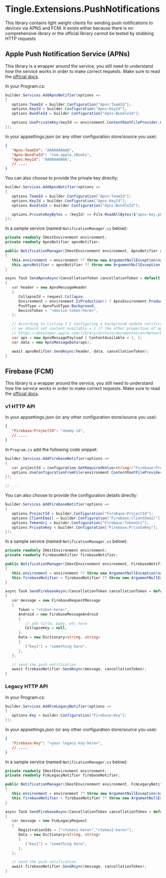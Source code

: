 # Tingle.Extensions.PushNotifications

This library contains light weight clients for sending push notifications to devices via APNS and FCM. It exists either because there is no comprehensive library or the official library cannot be tested by stubbing HTTP requests

## Apple Push Notification Service (APNs)

This library is a wrapper around the service, you still need to understand how the service works in order to make correct requests. Make sure to read the [official docs](https://developer.apple.com/documentation/usernotifications/setting_up_a_remote_notification_server).

In your Program.cs:

```cs
builder.Services.AddApnsNotifier(options =>
{
   options.TeamId = builder.Configuration["Apns:TeamId"];
   options.KeyId = builder.Configuration["Apns:KeyId"];
   options.BundleId = builder.Configuration["Apns:BundleId"];

   options.UsePrivateKey(keyId => environment.ContentRootFileProvider.GetFileInfo($"AuthKey_{keyId}.p8"));
});
```

In your appsettings.json (or any other configuration store/source you use):

```json
{
   "Apns:TeamId": "AA0A0AAAA0",
   "Apns:BundleId": "com.apple.iBooks",
   "Apns:KeyId": "AA00AA000A",
   // ....
}
```

You can also choose to provide the private key directly:

```cs
builder.Services.AddApnsNotifier(options =>
{
   options.TeamId = builder.Configuration["Apns:TeamId"];
   options.KeyId = builder.Configuration["Apns:KeyId"];
   options.BundleId = builder.Configuration["Apns:BundleId"];

   options.PrivateKeyBytes = (keyId) => File.ReadAllBytes($"apns-key.p8");
});
```

In a sample service (named `NotificationManager.cs` below):

```cs
private readonly IHostEnvironment environment;
private readonly ApnsNotifier apnsNotifier;

public NotificationManager(IHostEnvironment environment, ApnsNotifier apnsNotifier)
{
   this.environment = environment ?? throw new ArgumentNullException(nameof(environment));
   this.apnsNotifier = apnsNotifier ?? throw new ArgumentNullException(nameof(apnsNotifier));
}

async Task SendApnsAsync(CancellationToken cancellationToken = default)
{
   var header = new ApnsMessageHeader
   {
      CollapseId = request.Collapse,
      Environment = environment.IsProduction() ? ApnsEnvironment.Production : ApnsEnvironment.Development,
      PushType = ApnsPushType.Background,
      DeviceToken = "<device-token-here>",
   };

   // According to Listing 7-1 Configuring a background update notification,
   // we should set content-available = 1 if the other properties of aps are not set.
   // https://developer.apple.com/library/archive/documentation/NetworkingInternet/Conceptual/RemoteNotificationsPG/CreatingtheNotificationPayload.html
   var aps = new ApnsMessagePayload { ContentAvailable = 1, };
   var data = new ApnsMessageData(aps);

   await apnsNotifier.SendAsync(header, data, cancellationToken);
}

```

## Firebase (FCM)

This library is a wrapper around the service, you still need to understand how the service works in order to make correct requests. Make sure to read the [official docs](https://firebase.google.com/docs/cloud-messaging).

### v1 HTTP API

In your appsettings.json (or any other configuration store/source you use):

```json
{
   "Firebase:ProjectId": "dummy-id",
   // ....
}
```

In `Program.cs` add the following code snippet:

```cs
builder.Services.AddFirebaseNotifier(options =>
{
   var projectId = configuration.GetRequiredValue<string>("Firebase:ProjectId");
   options.UseConfigurationFromFile(environment.ContentRootFileProvider.GetFileInfo($"{projectId}.json"));
});

// ...
```

You can also choose to provide the configuration details directly:

```cs
builder.Services.AddFirebaseNotifier(options =>
{
   options.ProjectId = builder.Configuration["Firebase:ProjectId"];
   options.ClientEmail = builder.Configuration["Firebase:ClientEmail"];
   options.TokenUri = builder.Configuration["Firebase:TokenUri"];
   options.PrivateKey = builder.Configuration["Firebase:PrivateKey"];
});
```

In a sample service (named `NotificationManager.cs` below):

```cs
private readonly IHostEnvironment environment;
private readonly FirebaseNotifier firebaseNotifier;

public NotificationManager(IHostEnvironment environment, FirebaseNotifier firebaseNotifier)
{
   this.environment = environment ?? throw new ArgumentNullException(nameof(environment));
   this.firebaseNotifier = firebaseNotifier ?? throw new ArgumentNullException(nameof(firebaseNotifier));
}

async Task SendFirebaseAsync(CancellationToken cancellationToken = default)
{
   var message = new FirebaseRequestMessage
   {
      Token = "<token-here>",
      Android = new FirebaseMessageAndroid
      {
         // add title, body, etc here
         CollapseKey = null,
      },
      Data = new Dictionary<string, string>
      {
         ["key1"] = "something here",
      },
   };

   // send the push notification
   await firebaseNotifier.SendAsync(message, cancellationToken);
}
```

### Legacy HTTP API

In your Program.cs:

```cs
builder.Services.AddFcmLegacyNotifier(options =>
{
   options.Key = builder.Configuration["Firebase:Key"];
});
```

In your appsettings.json (or any other configuration store/source you use):

```json
{
   "Firebase:Key": "<your-legacy-key-here>",
   // ....
}
```

In a sample service (named `NotificationManager.cs` below):

```cs
private readonly IHostEnvironment environment;
private readonly FcmLegacyNotifier firebaseNotifier;

public NotificationManager(IHostEnvironment environment, FcmLegacyNotifier firebaseNotifier)
{
   this.environment = environment ?? throw new ArgumentNullException(nameof(environment));
   this.firebaseNotifier = firebaseNotifier ?? throw new ArgumentNullException(nameof(firebaseNotifier));
}

async Task SendFirebaseAsync(CancellationToken cancellationToken = default)
{
   var message = new FcmLegacyRequest
   {
      RegistrationIds = ["<token1-here>","<token2-here>"],
      Data = new Dictionary<string, string>
      {
         ["key1"] = "something here",
      },
   };

   // send the push notification
   await firebaseNotifier.SendAsync(message, cancellationToken);
}
```
